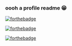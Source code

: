 ### oooh a profile readme 😁

[![forthebadge](https://forthebadge.com/images/badges/made-with-java.svg)](https://forthebadge.com)

[![forthebadge](https://forthebadge.com/images/badges/made-with-c-sharp.svg)](https://forthebadge.com)

[![forthebadge](https://forthebadge.com/images/badges/0-percent-optimized.svg)](https://forthebadge.com)

<!--
**mrcorpz/mrcorpz** is a ✨ _special_ ✨ repository because its `README.md` (this file) appears on your GitHub profile.

Here are some ideas to get you started:

- 🔭 I’m currently working on ...
- 🌱 I’m currently learning ...
- 👯 I’m looking to collaborate on ...
- 🤔 I’m looking for help with ...
- 💬 Ask me about ...
- 📫 How to reach me: ...
- 😄 Pronouns: ...
- ⚡ Fun fact: ...
-->
